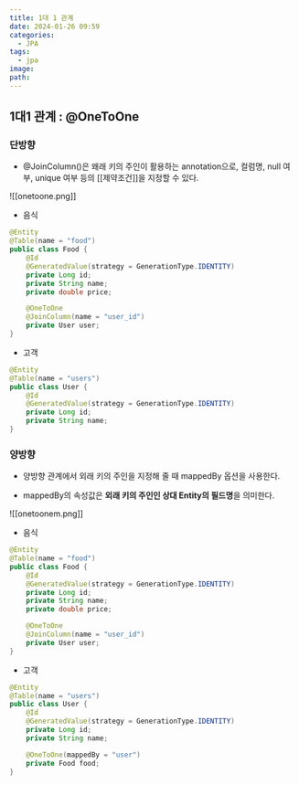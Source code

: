 ```yaml
---
title: 1대 1 관계
date: 2024-01-26 09:59
categories:
  - JPA
tags:
  - jpa
image: 
path:
---
```

## 1대1 관계 : @OneToOne
### 단방향
+ @JoinColumn()은 왜래 키의 주인이 활용하는 annotation으로, 컬럼명, null 여부, unique 여부 등의 [[제약조건]]을 지정할 수 있다.

![[onetoone.png]]

+ 음식
```java
@Entity
@Table(name = "food")
public class Food {
    @Id
    @GeneratedValue(strategy = GenerationType.IDENTITY)
    private Long id;
    private String name;
    private double price;

    @OneToOne
    @JoinColumn(name = "user_id")
    private User user;
}
```

+ 고객
```java
@Entity
@Table(name = "users")
public class User {
    @Id
    @GeneratedValue(strategy = GenerationType.IDENTITY)
    private Long id;
    private String name;
}
```

### 양방향
- 양방향 관계에서 외래 키의 주인을 지정해 줄 때 mappedBy 옵션을 사용한다.
+ mappedBy의 속성값은 **외래 키의 주인인 상대 Entity의 필드명**을 의미한다.

![[onetoonem.png]]

+ 음식

```java
@Entity
@Table(name = "food")
public class Food {
    @Id
    @GeneratedValue(strategy = GenerationType.IDENTITY)
    private Long id;
    private String name;
    private double price;

    @OneToOne
    @JoinColumn(name = "user_id")
    private User user;
}
```

+ 고객
```java
@Entity
@Table(name = "users")
public class User {
    @Id
    @GeneratedValue(strategy = GenerationType.IDENTITY)
    private Long id;
    private String name;

    @OneToOne(mappedBy = "user")
    private Food food;
}
```
